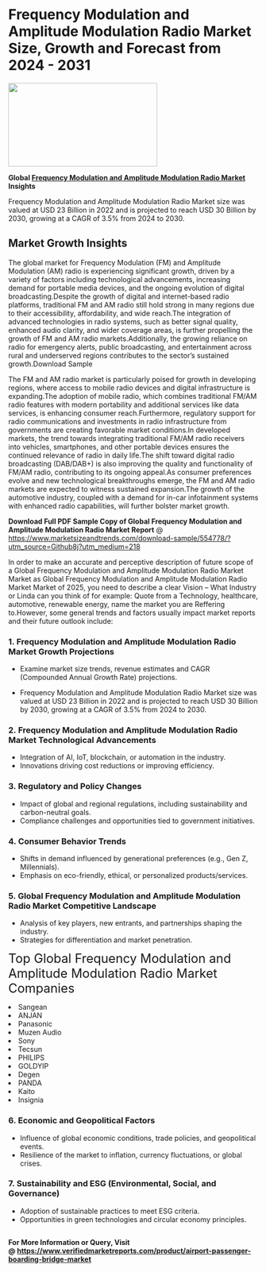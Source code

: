 <H1>Frequency Modulation and Amplitude Modulation Radio Market Size, Growth and Forecast from 2024 - 2031</H1><img class="aligncenter size-medium wp-image-584254" src="https://thirdeyenews.in/wp-content/uploads/2024/09/Global-Market-Research-300x168.jpeg" alt="" width="300" height="168" /><p><strong>Global&nbsp;<a href="https://www.marketsizeandtrends.com/download-sample/554778/?utm_source=Github8j?utm_medium=218">Frequency Modulation and Amplitude Modulation Radio Market</a> Insights</strong></p><p>Frequency Modulation and Amplitude Modulation Radio Market size was valued at USD 23 Billion in 2022 and is projected to reach USD 30 Billion by 2030, growing at a CAGR of 3.5% from 2024 to 2030.</p><p><h2>Market Growth Insights</h2> <p>The global market for Frequency Modulation (FM) and Amplitude Modulation (AM) radio is experiencing significant growth, driven by a variety of factors including technological advancements, increasing demand for portable media devices, and the ongoing evolution of digital broadcasting.Despite the growth of digital and internet-based radio platforms, traditional FM and AM radio still hold strong in many regions due to their accessibility, affordability, and wide reach.The integration of advanced technologies in radio systems, such as better signal quality, enhanced audio clarity, and wider coverage areas, is further propelling the growth of FM and AM radio markets.Additionally, the growing reliance on radio for emergency alerts, public broadcasting, and entertainment across rural and underserved regions contributes to the sector’s sustained growth.Download Sample</p> <p>The FM and AM radio market is particularly poised for growth in developing regions, where access to mobile radio devices and digital infrastructure is expanding.The adoption of mobile radio, which combines traditional FM/AM radio features with modern portability and additional services like data services, is enhancing consumer reach.Furthermore, regulatory support for radio communications and investments in radio infrastructure from governments are creating favorable market conditions.In developed markets, the trend towards integrating traditional FM/AM radio receivers into vehicles, smartphones, and other portable devices ensures the continued relevance of radio in daily life.The shift toward digital radio broadcasting (DAB/DAB+) is also improving the quality and functionality of FM/AM radio, contributing to its ongoing appeal.As consumer preferences evolve and new technological breakthroughs emerge, the FM and AM radio markets are expected to witness sustained expansion.The growth of the automotive industry, coupled with a demand for in-car infotainment systems with enhanced radio capabilities, will further bolster market growth.</p><p><span class=""><strong>Download Full PDF Sample Copy of Global Frequency Modulation and Amplitude Modulation Radio Market Report</strong> @ <a href="https://www.marketsizeandtrends.com/download-sample/554778/?utm_source=Github8j?utm_medium=218" target="_blank">https://www.marketsizeandtrends.com/download-sample/554778/?utm_source=Github8j?utm_medium=218</a></span></p><p>In order to make an accurate and perceptive description of future scope of a Global&nbsp;Frequency Modulation and Amplitude Modulation Radio Market Market as Global&nbsp;Frequency Modulation and Amplitude Modulation Radio Market Market of 2025, you need to describe a clear Vision &ndash; What Industry or Linda can you think of for example: Quote from a Technology, healthcare, automotive, renewable energy, name the market you are Reffering to.However, some general trends and factors usually impact market reports and their future outlook include:</p><h3>1.&nbsp;<strong>Frequency Modulation and Amplitude Modulation Radio Market Growth Projections</strong></h3><ul><li>Examine market size trends, revenue estimates and CAGR (Compounded Annual Growth Rate) projections.</li><li><p>Frequency Modulation and Amplitude Modulation Radio Market size was valued at USD 23 Billion in 2022 and is projected to reach USD 30 Billion by 2030, growing at a CAGR of 3.5% from 2024 to 2030.</p></li></ul><h3>2.&nbsp;<strong>Frequency Modulation and Amplitude Modulation Radio Market Technological Advancements</strong></h3><ul><li>Integration of AI, IoT, blockchain, or automation in the industry.</li><li>Innovations driving cost reductions or improving efficiency.</li></ul><h3>3.&nbsp;<strong>Regulatory and Policy Changes</strong></h3><ul><li>Impact of global and regional regulations, including sustainability and carbon-neutral goals.</li><li>Compliance challenges and opportunities tied to government initiatives.</li></ul><h3>4.&nbsp;<strong>Consumer Behavior Trends</strong></h3><ul><li>Shifts in demand influenced by generational preferences (e.g., Gen Z, Millennials).</li><li>Emphasis on eco-friendly, ethical, or personalized products/services.</li></ul><h3>5.&nbsp;<strong>Global Frequency Modulation and Amplitude Modulation Radio Market Competitive Landscape</strong></h3><ul><li>Analysis of key players, new entrants, and partnerships shaping the industry.</li><li>Strategies for differentiation and market penetration.</li></ul><p data-pm-slice="1 1 []"><span style="color: inherit; font-family: inherit; font-size: 25px;">Top Global Frequency Modulation and Amplitude Modulation Radio Market Companies</span></p><div class="" data-test-id=""><p><li>Sangean</li><li> ANJAN</li><li> Panasonic</li><li> Muzen Audio</li><li> Sony</li><li> Tecsun</li><li> PHILIPS</li><li> GOLDYIP</li><li> Degen</li><li> PANDA</li><li> Kaito</li><li> Insignia</li></p></div><h3>6.&nbsp;<strong>Economic and Geopolitical Factors</strong></h3><ul><li>Influence of global economic conditions, trade policies, and geopolitical events.</li><li>Resilience of the market to inflation, currency fluctuations, or global crises.</li></ul><h3>7.&nbsp;<strong>Sustainability and ESG (Environmental, Social, and Governance)</strong></h3><ul><li>Adoption of sustainable practices to meet ESG criteria.</li><li>Opportunities in green technologies and circular economy principles.</li></ul><h2><strong style="font-size: 14px;">For More Information or Query, Visit @&nbsp;</strong><a style="background-color: #ffffff; font-size: 14px;" href="https://www.marketsizeandtrends.com/report/frequency-modulation-and-amplitude-modulation-radio-market/" target="_blank">https://www.verifiedmarketreports.com/product/airport-passenger-boarding-bridge-market</a></h2>